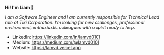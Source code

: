 **Hi! I'm Liam 👋**

*I am a Software Engineer and I am currently responsible for Technical Lead role at Tiki Corporation. I’m looking for new challenges, professional environment, enthusiastic colleagues with a spirit ready to help.*

- LinkedIn: https://linkedin.com/in/lamvd0101
- Medium: https://medium.com/@lamvd0101
- Website: https://lamvd.vercel.app
